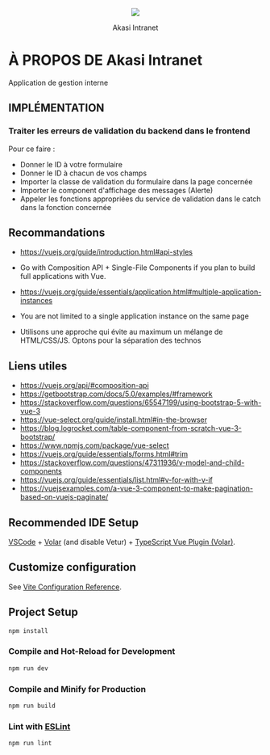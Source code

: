 <p align="center"><img src="https://akasigroup.net/images/akasi.jpg"></p>

<p align="center">
    Akasi Intranet
</p>

# À PROPOS DE Akasi Intranet

Application de gestion interne

## IMPLÉMENTATION
### Traiter les erreurs de validation du backend dans le frontend
Pour ce faire :
- Donner le ID à votre formulaire
- Donner le ID à chacun de vos champs
- Importer la classe de validation du formulaire dans la page concernée
- Importer le component d'affichage des messages (Alerte)
- Appeler les fonctions appropriées du service de validation dans le catch dans la fonction concernée


## Recommandations
- https://vuejs.org/guide/introduction.html#api-styles
- Go with Composition API + Single-File Components if you plan to build full applications with Vue.
- https://vuejs.org/guide/essentials/application.html#multiple-application-instances
- You are not limited to a single application instance on the same page

- Utilisons une approche qui évite au maximum un mélange de HTML/CSS/JS. Optons pour la séparation des technos

## Liens utiles
- https://vuejs.org/api/#composition-api
- https://getbootstrap.com/docs/5.0/examples/#framework
- https://stackoverflow.com/questions/65547199/using-bootstrap-5-with-vue-3
- https://vue-select.org/guide/install.html#in-the-browser
- https://blog.logrocket.com/table-component-from-scratch-vue-3-bootstrap/
- https://www.npmjs.com/package/vue-select
- https://vuejs.org/guide/essentials/forms.html#trim
- https://stackoverflow.com/questions/47311936/v-model-and-child-components
- https://vuejs.org/guide/essentials/list.html#v-for-with-v-if
- https://vuejsexamples.com/a-vue-3-component-to-make-pagination-based-on-vuejs-paginate/


## Recommended IDE Setup

[VSCode](https://code.visualstudio.com/) + [Volar](https://marketplace.visualstudio.com/items?itemName=Vue.volar) (and disable Vetur) + [TypeScript Vue Plugin (Volar)](https://marketplace.visualstudio.com/items?itemName=Vue.vscode-typescript-vue-plugin).

## Customize configuration

See [Vite Configuration Reference](https://vitejs.dev/config/).

## Project Setup

```sh
npm install
```

### Compile and Hot-Reload for Development

```sh
npm run dev
```

### Compile and Minify for Production

```sh
npm run build
```

### Lint with [ESLint](https://eslint.org/)

```sh
npm run lint
```
